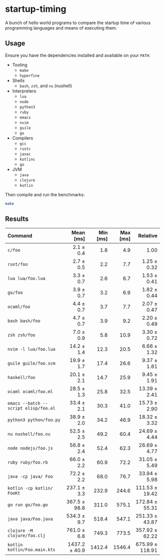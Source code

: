 startup-timing
==============

A bunch of hello world programs to compare the startup time of various programming languages and means of executing them.

Usage
-----

Ensure you have the dependencies installed and available on your `PATH`:

- Tooling
  - `make`
  - `hyperfine`
- Shells
    - `bash`, `zsh`, and `nu` (nushell)
- Interpreters
  - `lua`
  - `node`
  - `python3`
  - `ruby`
  - `emacs`
  - `nvim`
  - `guile`
  - `go`
- Compilers
  - `gcc`
  - `rustc`
  - `javac`
  - `kotlinc`
  - `go`
- JVM
  - `java`
  - `clojure`
  - `kotlin`

Then compile and run the benchmarks:

```bash
make
```

Results
-------

| Command | Mean [ms] | Min [ms] | Max [ms] | Relative |
|:---|---:|---:|---:|---:|
| `c/foo` | 2.1 ± 0.4 | 1.8 | 4.9 | 1.00 |
| `rust/foo` | 2.7 ± 0.5 | 2.2 | 7.7 | 1.25 ± 0.32 |
| `lua lua/foo.lua` | 3.3 ± 0.7 | 2.6 | 6.7 | 1.53 ± 0.41 |
| `go/foo` | 3.9 ± 0.7 | 3.2 | 6.9 | 1.82 ± 0.44 |
| `ocaml/foo` | 4.4 ± 0.7 | 3.7 | 7.7 | 2.07 ± 0.47 |
| `bash bash/foo` | 4.7 ± 0.7 | 3.9 | 9.2 | 2.20 ± 0.49 |
| `zsh zsh/foo` | 7.0 ± 0.9 | 5.8 | 10.9 | 3.30 ± 0.72 |
| `nvim -l lua/foo.lua` | 14.2 ± 1.4 | 12.3 | 20.5 | 6.66 ± 1.32 |
| `guile guile/foo.scm` | 19.9 ± 1.7 | 17.4 | 26.6 | 9.37 ± 1.81 |
| `haskell/foo` | 20.1 ± 2.1 | 14.7 | 25.9 | 9.45 ± 1.91 |
| `ocaml ocaml/foo.ml` | 28.5 ± 1.3 | 25.8 | 32.5 | 13.39 ± 2.41 |
| `emacs --batch --script elisp/foo.el` | 33.4 ± 2.1 | 30.3 | 41.0 | 15.73 ± 2.90 |
| `python3 python/foo.py` | 38.9 ± 2.0 | 34.2 | 46.9 | 18.32 ± 3.32 |
| `nu nushell/foo.nu` | 52.5 ± 2.5 | 49.2 | 60.4 | 24.69 ± 4.44 |
| `node nodejs/foo.js` | 56.8 ± 2.4 | 52.4 | 62.3 | 26.69 ± 4.77 |
| `ruby ruby/foo.rb` | 66.0 ± 2.2 | 60.9 | 72.2 | 31.05 ± 5.49 |
| `java -cp java/ Foo` | 72.2 ± 2.2 | 68.0 | 76.7 | 33.94 ± 5.98 |
| `kotlin -cp kotlin/ FooKt` | 237.1 ± 3.3 | 232.9 | 244.6 | 111.53 ± 19.42 |
| `go run go/foo.go` | 367.5 ± 98.8 | 311.0 | 575.1 | 172.84 ± 55.31 |
| `java java/Foo.java` | 534.3 ± 9.7 | 518.4 | 547.1 | 251.33 ± 43.87 |
| `clojure -M clojure/foo.clj` | 761.0 ± 6.8 | 749.3 | 773.5 | 357.92 ± 62.22 |
| `kotlin kotlin/Foo.main.kts` | 1437.2 ± 40.9 | 1412.4 | 1546.4 | 675.99 ± 118.91 |
